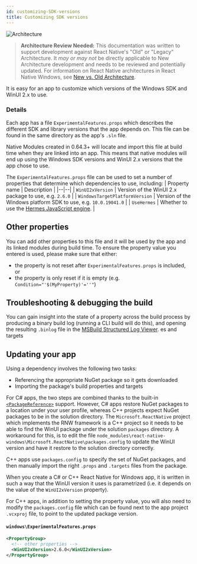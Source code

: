 ```yaml
---
id: customizing-SDK-versions
title: Customizing SDK versions
---
```


![Architecture](https://img.shields.io/badge/architecture-needs_review-red)

> **Architecture Review Needed:** This documentation was written to support development against React Native's "Old" or "Legacy" Architecture. It *may or may not* be directly applicable to New Architecture development and needs to be reviewed and potentially updated. For information on React Native architectures in React Native Windows, see [New vs. Old Architecture](new-architecture.md).

It is easy for an app to customize which versions of the Windows SDK and WinUI 2.x to use.

### Details

Each app has a file `ExperimentalFeatures.props` which describes the different SDK and library versions that the app depends on. This file can be found in the same directory as the app's `.sln` file.

Native Modules created in 0.64.3+ will locate and import this file at build time when they are linked into an app. This means that native modules will end up using the Windows SDK versions and WinUI 2.x versions that the app chose to use.

The `ExperimentalFeatures.props` file can be used to set a number of properties that determine which dependencies to use, including:
| Property name | Description |
|--|--|
| `WinUI2xVersion` | Version of the WinUI 2.x package to use, e.g. `2.6.0` |
| `WindowsTargetPlatformVersion` | Version of the Windows platform SDK to use, e.g. `10.0.19041.0` |
| `UseHermes` | Whether to use the [Hermes JavaScript engine](hermes.md). |

## Other properties

You can add other properties to this file and it will be used by the app and its linked modules during build time. To ensure the property value you entered is used, please make sure that either:

- the property is not reset after `ExperimentalFeatures.props` is included, or 
- the property is only reset if it is empty (e.g. `Condition="'$(MyProperty)'=''"`) 

## Troubleshooting & debugging the build

You can gain insight into the state of a property across the build process by producing a binary build log (running a CLI build will do this), and opening the resulting `.binlog` file in the [MSBuild Structured Log Viewer](https://msbuildlog.com/).
es and targets

## Updating your app

Using a dependency involves the following two tasks:

- Referencing the appropriate NuGet package so it gets downloaded
- Importing the package's build properties and targets

For C# apps, the two steps are combined thanks to the built-in  [`<PackageReference>`](https://docs.microsoft.com/nuget/consume-packages/package-references-in-project-files) support.
However, C# apps restore NuGet packages to a location under your user profile, whereas C++ projects expect NuGet packages to be in the solution directory. The `Microsoft.ReactNative` project which implements the RNW framework is a C++ project so it needs to be able to find the WinUI package under the solution `packages` directory. A workaround for this, is to edit the file `node_modules\react-native-windows\Microsoft.ReactNative\packages.config` to update the WinUI version and have it restore to the solution directory correctly.

C++ apps use `packages.config` to specify the set of NuGet packages, and then manually import the right `.props` and `.targets` files from the package.

When you create a C# or C++ React Native for Windows app, it is written in such a way that the WinUI version it uses is parametrized (i.e. it depends on the value of the `WinUI2xVersion` property).

For C++ apps, in addition to setting the property value, you will also need to modify the `packages.config` file which can be found next to the app project `.vcxproj` file, to point to the updated package version.


#### `windows\ExperimentalFeatures.props`

```xml title="ExperimentalFeatures.props"
<PropertyGroup>
  <!-- other properties -->
  <WinUI2xVersion>2.6.0</WinUI2xVersion>
</PropertyGroup>
```
